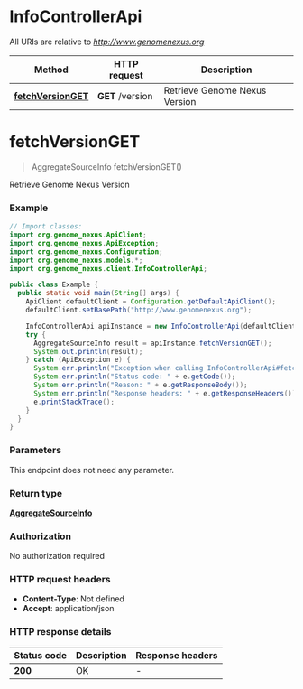 # InfoControllerApi

All URIs are relative to *http://www.genomenexus.org*

| Method | HTTP request | Description |
|------------- | ------------- | -------------|
| [**fetchVersionGET**](InfoControllerApi.md#fetchVersionGET) | **GET** /version | Retrieve Genome Nexus Version |


<a id="fetchVersionGET"></a>
# **fetchVersionGET**
> AggregateSourceInfo fetchVersionGET()

Retrieve Genome Nexus Version

### Example
```java
// Import classes:
import org.genome_nexus.ApiClient;
import org.genome_nexus.ApiException;
import org.genome_nexus.Configuration;
import org.genome_nexus.models.*;
import org.genome_nexus.client.InfoControllerApi;

public class Example {
  public static void main(String[] args) {
    ApiClient defaultClient = Configuration.getDefaultApiClient();
    defaultClient.setBasePath("http://www.genomenexus.org");

    InfoControllerApi apiInstance = new InfoControllerApi(defaultClient);
    try {
      AggregateSourceInfo result = apiInstance.fetchVersionGET();
      System.out.println(result);
    } catch (ApiException e) {
      System.err.println("Exception when calling InfoControllerApi#fetchVersionGET");
      System.err.println("Status code: " + e.getCode());
      System.err.println("Reason: " + e.getResponseBody());
      System.err.println("Response headers: " + e.getResponseHeaders());
      e.printStackTrace();
    }
  }
}
```

### Parameters
This endpoint does not need any parameter.

### Return type

[**AggregateSourceInfo**](AggregateSourceInfo.md)

### Authorization

No authorization required

### HTTP request headers

 - **Content-Type**: Not defined
 - **Accept**: application/json

### HTTP response details
| Status code | Description | Response headers |
|-------------|-------------|------------------|
| **200** | OK |  -  |

